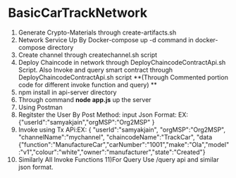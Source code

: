 # BasicCarTrackNetwork

1) Generate Crypto-Materials through create-artifacts.sh
2) Network Service Up By Docker-compose up -d command in docker-compose directory
3) Create channel through createchannel.sh script
4) Deploy Chaincode in network through DeployChaincodeContractApi.sh Script. Also Invoke and query smart contract through DeployChaincodeContractApi.sh script **(Through Commented portion code for different invoke function and query)
**
5) npm install in api-server directory
6) Through command **node app.js** up the server
7) Using Postman
8) Regitster the User By Post Method: input Json Format: EX: {"userId":"samyakjain","orgMSP":"Org2MSP" }
9) Invoke using Tx APi:EX: { "userId":"samyakjain", "orgMSP":"Org2MSP", "channelName":"mychannel", "chaincodeName":"TrackCar", "data {"function":"ManufactureCar","carNumber":"1001","make":"Ola","model":"v1","colour":"white","owner":"manufacturer","state":"Created"}
10) Similarly All Invoke Functions 
11)For Query Use /query api and similar json format.
    
    
    
          
